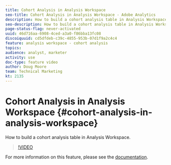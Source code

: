```yaml
---
title: Cohort Analysis in Analysis Workspace
seo-title: Cohort Analysis in Analysis Workspace - Adobe Analytics
description: How to build a cohort analysis table in Analysis Workspace.
seo-description: How to build a cohort analysis table in Analysis Workspace. - Adobe Analytics
page-status-flag: never-activated
uuid: 46d716aa-6908-4ced-a3a0-f86bba13fc08
discoiquuid: cd5dfdeb-c39c-4855-953b-07d1f9a2c4c4
feature: analysis workspace - cohort analysis
topics: 
audience: analyst, marketer
activity: use
doc-type: feature video
author: Doug Moore
team: Technical Marketing
kt: 2135
---
```


# Cohort Analysis in Analysis Workspace {#cohort-analysis-in-analysis-workspace}

How to build a cohort analysis table in Analysis Workspace.

>[!VIDEO](https://video.tv.adobe.com/v/23990/?quality=12)

For more information on this feature, please see the [documentation](https://marketing.adobe.com/resources/help/en_US/analytics/analysis-workspace/cohort_analysis.html).
